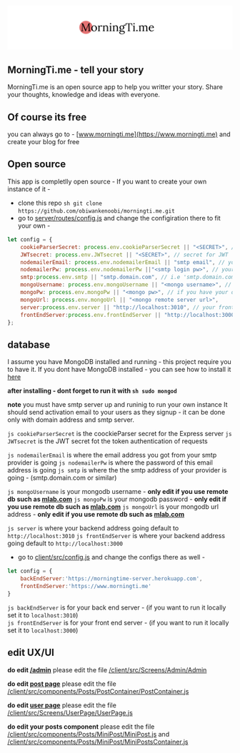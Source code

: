 <img src="/img/1.png"/>

## MorningTi.me - tell your story

MorningTi.me is an open source app to help you writter your story. 
Share your thoughts, knowledge and ideas with everyone.  

## Of course its free 
you can always go to - [www.morningti.me](https://www.morningti.me) and create your blog for free
## Open source 
This app is completlly open source - If you want to create your own instance of it -
* clone this repo `sh git clone https://github.com/obiwankenoobi/morningti.me.git` 
* go to [server/routes/config.js](server/routes/config.js) and change the configiration there
to fit your own -
```js
let config = {
	cookieParserSecret: process.env.cookieParserSecret || "<SECRET>", // secret for cookie parser
    JWTsecret: process.env.JWTsecret || "<SECRET>", // secret for JWT 
    nodemailerEmail: process.env.nodemailerEmail || "smtp email", // your email client
    nodemailerPw: process.env.nodemailerPw ||"<smtp login pw>", // your email password client
    smtp:process.env.smtp || "smtp.domain.com", // i.e 'smtp.domain.com'
    mongoUsername: process.env.mongoUsername || "<mongo username>", // if you have your db
    mongoPw: process.env.mongoPw || "<mongo pw>", // if you have your db
    mongoUrl: process.env.mongoUrl || "<mongo remote server url>",
    server:process.env.server || "http://localhost:3010", // your frontend server
    frontEndServer:process.env.frontEndServer || "http://localhost:3000" // your front end server
};
 ```

## database 
 I assume you have MongoDB installed and running - this project require you to have it. 
 If you dont have MongoDB installed - you can see how to install it [here](https://docs.mongodb.com/manual/installation/)  

**after installing - dont forget to run it with `sh sudo mongod`**

**note**
 you must have smtp server up and runinig to run your own instance
 It should send activation email to your users as they signup - it can be done only with domain address and smtp server.

`js cookieParserSecret` is the coockieParser secret for the Express server
`js JWTsecret` is the JWT secret fot the token authentication of requests

`js nodemailerEmail` is where the email address you got from your smtp provider is going
`js nodemailerPw` is where the password of this email address is going
`js smtp` is where the the smtp address of your provider is going - (smtp.domain.com or similar)

`js mongoUsername` is your mongodb username - **only edit if you use remote db such as [mlab.com](https://mlab.com)**
`js mongoPw` is your mongodb password - **only edit if you use remote db such as [mlab.com](https://mlab.com)**
`js mongoUrl` is your mongodb url address - **only edit if you use remote db such as [mlab.com](https://mlab.com)**

`js server` is where your backend address going default to `http://localhost:3010`
`js frontEndServer` is where your backend address going default to `http://localhost:3000`

* go to [client/src/config.js](client/src/config.js) and change the configs there as well -
```js
let config = {
    backEndServer:'https://morningtime-server.herokuapp.com',
    frontEndServer:'https://www.morningti.me' 
}
```
`js backEndServer` is for your back end server - (if you want to run it locally set it to `localhost:3010`)  
`js frontEndServer` is for your front end server - (if you want to run it locally set it to `localhost:3000`) 



## edit UX/UI

**do edit [/admin](https://www.morningti.me/admin)**
please edit the file [/client/src/Screens/Admin/Admin](client/src/Screens/Admin/Admin)

**do edit [post page](https://www.morningti.me/demo)**
please edit the file [/client/src/components/Posts/PostContainer/PostContainer.js](client/src/components/Posts/PostContainer/PostContainer.js)

**do edit [user page](https://www.morningti.me/demo)**
please edit the file [/client/src/Screens/UserPage/UserPage.js](client/src/Screens/UserPage/UserPage.js)

**do edit your posts component**
please edit the file [/client/src/components/Posts/MiniPost/MiniPost.js](client/src/components/Posts/MiniPost/MiniPost.js)
and [/client/src/components/Posts/MiniPost/MiniPostsContainer.js](client/src/components/Posts/MiniPost/MiniPostsContainer.js)